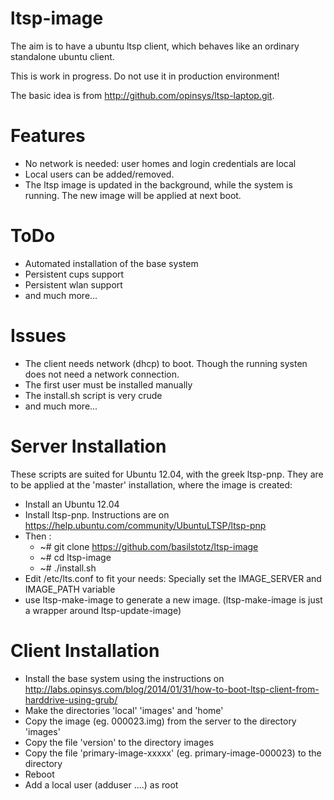 ltsp-image
==========

The aim is to have a ubuntu ltsp client, which behaves like an ordinary standalone 
ubuntu client. 

This is work in progress. Do not use it in production environment!


The basic idea is from http://github.com/opinsys/ltsp-laptop.git.


# Features

* No network is needed: user homes and login credentials are local 
* Local users can be added/removed.
* The ltsp image is updated in the background, while the system is running. The new 
  image will be applied at next boot.



# ToDo

* Automated installation of the base system
* Persistent cups support
* Persistent wlan support
* and much more...


# Issues

* The client needs network (dhcp) to boot. Though the running systen does not need
  a network connection.
* The first user must be installed manually
* The install.sh script is very crude
* and much more...
 


# Server Installation

These scripts are suited for Ubuntu 12.04, with the greek ltsp-pnp. They are 
to be applied at the 'master' installation, where the image is created:

* Install an Ubuntu 12.04 
* Install ltsp-pnp. Instructions are on
        https://help.ubuntu.com/community/UbuntuLTSP/ltsp-pnp
* Then :
    * ~# git clone https://github.com/basilstotz/ltsp-image
    * ~# cd ltsp-image
    * ~# ./install.sh
* Edit /etc/lts.conf to fit your needs: Specially set the IMAGE_SERVER and IMAGE_PATH variable
* use ltsp-make-image to generate a new image. (ltsp-make-image is just a wrapper
  around ltsp-update-image)



# Client Installation

* Install the base system using the instructions on
  http://labs.opinsys.com/blog/2014/01/31/how-to-boot-ltsp-client-from-harddrive-using-grub/
* Make the directories 'local' 'images' and 'home'
* Copy the image (eg. 000023.img) from the server to the directory 'images'
* Copy the file 'version' to the directory images
* Copy the file 'primary-image-xxxxx' (eg. primary-image-000023) to the directory
* Reboot
* Add a local user (adduser ....) as root

